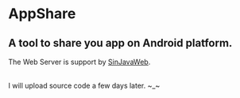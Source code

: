 AppShare
==========

A tool to share you app on Android platform.
----------
The Web Server is support by <a href="https://github.com/sintrb/SinJavaWeb" target="none">SinJavaWeb</a>.<br />
<br>

I will upload source code a few days later.  ~_~
